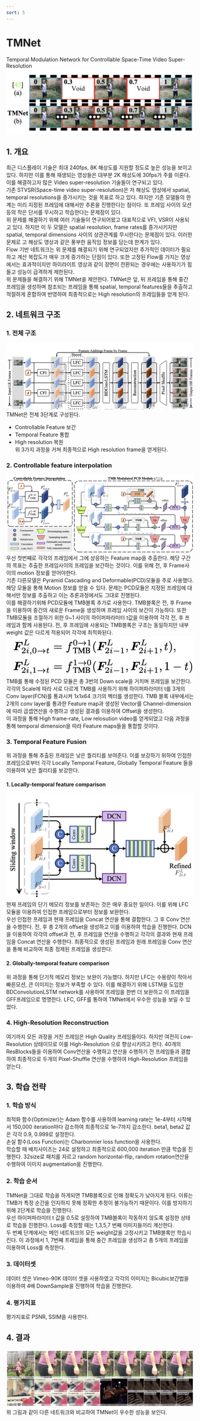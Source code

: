 ```yaml
---
sort: 5
---
```


# TMNet  
Temporal Modulation Network for Controllable Space-Time Video Super-Resolution  
![TMNet 타이틀 이미지](../../static/TMNet/TMNet-title.png)  

## 1. 개요  
최근 디스플레이 기술은 최대 240fps, 8K 해상도를 지원할 정도로 높은 성능을 보이고 있다. 하지만 이를 통해 재생되는 영상들은 대부분 2K 해상도에 30fps가 주를 이룬다. 이를 해결하고자 많은 Video super-resolution 기술들이 연구되고 있다.  
기존 STVSR(Space-time video super-resolution)은 저 해상도 영상에서 spatial, temporal resolutions을 증가시키는 것을 목표로 하고 있다. 하지만 기존 모델들의 한계는 미리 지정된 프레임에 대해서만 추론을 진행한다는 점이다. 또 프레임 사이의 모션 등의 작은 단서를 무시하고 학습한다는 문제점이 있다.  
위 문제를 해결하기 위해 여러 기술들이 연구되어왔고 대표적으로 VFI, VSR이 사용되고 있다. 하지만 이 두 모델은 spatial resolution, frame rates를 증가시키지만 spatial, temporal dimensions 사이의 상관관계를 무시한다는 문제점이 있다. 이러한 문제로 고 해상도 영상과 같은 풍부한 움직임 정보를 담는데 한계가 있다.  
Flow 기반 네트워크는 위 문제를 해결되기 위해 연구되었지만 추가적인 데이터가 필요하고 계산 복잡도가 매우 크게 증가하는 단점이 있다. 또한 고정된 Flow를 가지는 영상에서는 효과적이지만 하이라이트 영상과 같이 장면이 전환되는 경우에는 사용하기가 힘들고 성능이 급격하게 제한된다.  
위 문제들을 해결하기 위해 TMNet을 제안한다. TMNet은 앞, 뒤 프레임을 통해 중간 프레임을 생성하며 참조되는 프레임을 통해 spatial, temporal features들을 추출하고 적절하게 혼합하여 반영하여 최종적으로는 High resolution의 프레임들을 얻게 된다.  

## 2. 네트워크 구조  
### 1. 전체 구조   
![TMNet 전체 네트워크 구조](../../static/TMNet/TMNet-NetworkArchitecture.png)  
TMNet은 전체 3단계로 구성된다.  
- Controllable Feature 보간  
- Temporal Feature 통합  
- High resolution 복원  
위 3가지 과정을 거쳐 최종적으로 High resolution frame을 얻게된다.  

### 2. Controllable feature interpolation  
![수정된 PCD 모듈](../../static/TMNet/TMNet-modulatedPCD.png)  
우선 첫번째로 각각의 프레임에서 그에 상응하는 Feature map을 추출한다. 해당 구간의 목표는 추출한 프레임사이의 프레임을 보간하는 것이다. 이를 위해 전, 후 Frame사이의 motion 정보를 얻어야한다.  
기존 다른모델은 Pyramid Cascading and Deformable(PCD)모듈을 주로 사용했다. 해당 모듈을 통해 Motion 정보를 얻을 수 있다. 문제는 PCD모듈은 지정된 프레임에 대해서만 정보를 추출하고 이는 추론과정에서도 그대로 진행된다.  
이를 해결하기위해 PCD모듈에 TMB블록 추가로 사용한다. TMB블록은 전, 후 Frame을 이용하여 중간의 새로운 Frame을 생성하며 프레임 사이의 보간이 가능하다. 또한 TMB모듈을 조절하기 위한 0~1 사이의 하이퍼파라미터 t값을 이용하여 각각 전, 후 프레임과 함께 사용된다. 전, 후 프레임에 사용되는 TMB블록은 구조는 동일하지만 내부 weight 값은 다르게 적용되어 각각에 최적화된다.  
![TMB 블록 수식](../../static/TMNet/TMNet-TMBmath.png)  
TMB를 통해 수정된 PCD 모듈은 총 3번의 Down scale을 거치며 프레임을 보간한다. 각각의 Scale에 따라 서로 다르게 TMB를 사용하기 위해 하이퍼파라미터 t를 3개의 Conv layer(FCN)를 통과시켜 1x1x64 크기의 벡터를 생성한다. TMB 블록 내부에서는 2개의 conv layer를 통과한 Feature map과 생성된 Vector를 Channel-dimension에 따라 곱셉연산을 수행하고 생성된 결과를 이용하여 Offset을 생성한다.  
이 과정을 통해 High frame-rate, Low relosution video를 얻게되었고 다음 과정을 통해 temporal dimension을 따라 Feature maps들을 통합할 것이다.  

### 3. Temporal Feature Fusion  
위 과정을 통해 추출된 프레임은 낮은 퀄리티를 보여준다. 이를 보강하기 위하여 인접한 프레임으로부터 각각 Locally Temporal Feature, Globally Temporal Feature 들을 이용하여 낮은 퀄리티를 보강한다.  

#### 1. Locally-temporal feature comparison  
![TMNet LFC 구조](../../static/TMNet/TMNet-LFC.png)  
현재 프레임의 단기 메모리 정보를 보존하는 것은 매우 중요한 일이다. 이를 위해 LFC 모듈을 이용하여 인접한 프레임으로부터 정보를 보완한다.  
우선 인접한 프레임과 현재 프레임을 Concat 연산을 통해 결합한다. 그 후 Conv 연산을 수행한다. 전, 후 총 2개의 offset을 생성하고 이를 이용하여 학습을 진행한다. DCN을 이용하여 각각의 offset과 전, 후 프레임을 연산을 수행하고 각각의 결과와 현재 프레임을 Concat 연산을 수행한다. 최종적으로 생성된 프레임과 원래 프레임을 Conv 연산을 통해 비교하여 최종 정제된 프레임을 생성한다.  

#### 2. Globally-temporal feature comparison  
위 과정을 통해 단기적 메모리 정보는 보완이 가능했다. 하지만 LFC는 수용량이 작아서 빠른모션, 큰 이미지는 정보가 부족할 수 있다. 이를 해결하기 위해 LSTM을 도입한 BDConvolutionLSTM network를 사용하여 프레임을 한번 더 보완하고 이 프레임을 GFF프레임으로 명명한다. LFC, GFF를 통하여 TMNet에서 우수한 성능을 보일 수 있었다.  

### 4. High-Resolution Reconstruction  
여기까지 모든 과정을 거친 프레임은 High Quality 프레임들이다. 하지만 여전히 Low-Resolution 상태이므로 이를 High-Resolution 으로 향상시키려고 한다. 40개의 ResBlocks들을 이용하여 Conv연산을 수행하고 연산을 수행하기 전 프레임들과 결합하여 최종적으로 두개의 Pixel-Shuffle 연산을 수행하여 High-Resolution 프레임을 얻는다.  

## 3. 학습 전략  
### 1. 학습 방식  
최적화 함수(Optimizer)는 Adam 함수를 사용하여 learning rate는 1e-4부터 시작해서 150,000 iteration마다 감소하여 최종적으로 1e-7까지 감소한다. beta1, beta2 값은 각각 0.9, 0.999로 설정한다.  
손실 함수(Loss Function)는 Charbonnier loss function을 사용한다.  
학습할 때 배치사이즈는 24로 설정하고 최종적으로 600,000 iteration 만큼 학습을 진행한다. 32size로 패치를 자르고 random horizontal-flip, random rotation연산을 수행하여 이미지 augmentation을 진행한다.  

### 2. 학습 순서  
TMNet을 그대로 학습을 하게되면 TMB블록으로 인해 정확도가 낮아지게 된다. 이류는 TMB가 특정 순간을 인지하지 못해 정확한 추정이 불가능하기 때문이다. 이를 방지하기 위해 2단계로 학습을 진행한다.  
우선 하이퍼파라미터 t 값을 0.5로 설정하여 TMB블록이 작동하지 않도록 설정한 상태로 학습을 진행한다. Loss를 측정할 때는 1,3,5,7 번째 이미지들끼리 계산한다.  
두 번째 단계에서는 메인 네트워크의 모든 weight값을 고정시키고 TMB블록만 학습시킨다. 이 과정에서 1, 7번째 프레임을 통해 중간 프레임을 생성하고 총 5개의 프레임을 이용하여 Loss를 측정한다.  

### 3. 데이터셋  
데이터 셋은 Vimeo-90K 데이터 셋을 사용하였고 각각의 이미지는 Bicubic보간법을 이용하여 4배 DownSample을 진행하여 학습을 진행한다.  

### 4. 평가지표  
평가지표로 PSNR, SSIM을 사용한다.  

## 4. 결과  
![TMNet 결과](../../static/TMNet/TMNet-Results.png)  
위 그림과 같이 다른 네트워크와 비교하여 TMNet이 우수한 성능을 보인다.